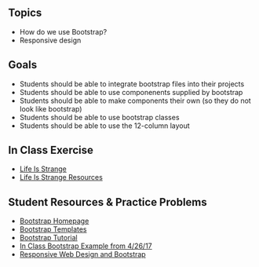 ## Topics
- How do we use Bootstrap?
- Responsive design

## Goals
- Students should be able to integrate bootstrap files into their projects
- Students should be able to use componenents supplied by bootstrap
- Students should be able to make components their own (so they do not look like bootstrap)
- Students should be able to use bootstrap classes
- Students should be able to use the 12-column layout

## In Class Exercise
 - [Life Is Strange](https://docs.google.com/presentation/d/1F1aHwgVWd4eZ3j3HuSqlntrzcVEFIKuLS97jFum6HuY/edit#slide=id.g1234cc2daa_0_0)
 - [Life Is Strange Resources](https://github.com/WeCanCodeIT/Bootstrap-LifeIsStrange)
 
## Student Resources & Practice Problems
  - [Bootstrap Homepage](http://www.getbootstrap.com)
  - [Bootstrap Templates](https://www.w3schools.com/bootstrap/bootstrap_templates.asp)
  - [Bootstrap Tutorial](https://www.w3schools.com/bootstrap/bootstrap_get_started.asp)
  - [In Class Bootstrap Example from 4/26/17](https://github.com/JarrydHuntley/TestBootstrapSite1-spring17)
  - [Responsive Web Design and Bootstrap](https://docs.google.com/presentation/d/1BAHrkWWnF0gcGRMoii8iYbwQVK4OjS3yC1B8M_zVwaY/edit?usp=sharing)
